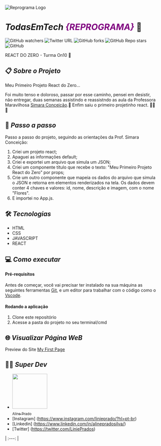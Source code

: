 ![Reprograma Logo](https://www.reprograma.com.br/assets/img/logo-fundoclaro.png)
# _TodasEmTech <span style= "color:purple">{REPROGRAMA}</span>_ :purple_heart:

![GitHub watchers](https://img.shields.io/github/watchers/linieprado/workshopReprograma?style=social)  ![Twitter URL](https://img.shields.io/twitter/url?style=social&url=https%3A%2F%2Ftwitter.com%2FReprogramaBr) ![GitHub forks](https://img.shields.io/github/forks/linieprado/workshopReprograma?style=social) ![GitHub Repo stars](https://img.shields.io/github/stars/linieprado/workshopReprograma?style=social) ![GitHub](https://img.shields.io/github/license/linieprado/workshopReprograma) 

REACT DO ZERO - Turma On10 💜

## :clipboard: _Sobre o Projeto_

Meu Primeiro Projeto React do Zero...

Foi muito tenso e doloroso, passar por esse caminho, pensei em desistir, não entregar, duas semanas assistindo e reassistndo as aula da Professora Maravilhosa [Simara Conceição](https://github.com/simaraconceicao).💜
Enfim saiu o primeiro projetinho react. :woman_technologist: :raising_hand:



## :pushpin: _Passo a passo_

Passo a passo do projeto, seguindo as orientações da Prof. Simara Conceição:

1. Criei um projeto react;
2. Apaguei as informações default;
3. Criei e exportei um arquivo que simula um JSON;
4. Criei um componente título que recebe o texto: "Meu Primeiro Projeto React do Zero" por props;
5. Crie um outro componente que mapeia os dados do arquivo que simula o JSON e retorna em elementos renderizados na tela. Os dados devem conter 4 chaves e valores: id, nome, descrição e imagem, com o nome "Flores".
6. E importei no App.js.




## :hammer_and_wrench: _Tecnologias_

* HTML
* CSS
* JAVASCRIPT
* REACT


## :computer: _Como executar_

#### Pré-requisitos
Antes de começar, você vai precisar ter instalado na sua máquina as seguintes ferramentas [Git](https://git-scm.com/), e um editor para trabalhar com o código como o [Vscode](https://code.visualstudio.com/).


#### Rodando a aplicação 
1. Clone este repositório
2. Acesse a pasta do projeto no seu terminal/cmd


## :globe_with_meridians: _Visualizar Página WeB_

Preview do Site [My First Page](https://alineprado.netlify.app/)



## :woman_technologist: _Super Dev_

* [<img src="https://avatars.githubusercontent.com/u/79236944?s=400&u=115f3265d9e8d1c3a11a7a1aeb0ade7f6f15f577&v=4" width=115 > <br> <sub> Aline Prado </sub>](https://github.com/linieprado) 
* [Instagram] (https://www.instagram.com/linieprado/?hl=pt-br)
* [Linkedin] (https://www.linkedin.com/in/alinepradosilva/)
* [Twitter] (https://twitter.com/LiniePrados)



| :---: | 




